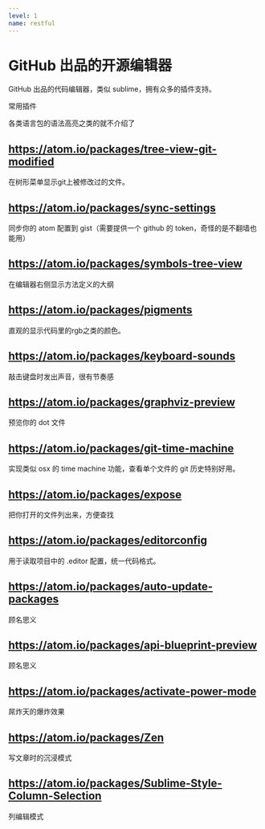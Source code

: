 ```yaml
---
level: 1
name: restful
---
```


# GitHub 出品的开源编辑器

GitHub 出品的代码编辑器，类似 sublime，拥有众多的插件支持。

常用插件

各类语言包的语法高亮之类的就不介绍了

## https://atom.io/packages/tree-view-git-modified

在树形菜单显示git上被修改过的文件。

## https://atom.io/packages/sync-settings

同步你的 atom 配置到 gist（需要提供一个 github 的 token，奇怪的是不翻墙也能用）

## https://atom.io/packages/symbols-tree-view

在编辑器右侧显示方法定义的大纲

## https://atom.io/packages/pigments

直观的显示代码里的rgb之类的颜色。

## https://atom.io/packages/keyboard-sounds

敲击键盘时发出声音，很有节奏感

## https://atom.io/packages/graphviz-preview

预览你的 dot 文件

## https://atom.io/packages/git-time-machine

实现类似 osx 的 time machine 功能，查看单个文件的 git 历史特别好用。

## https://atom.io/packages/expose

把你打开的文件列出来，方便查找

## https://atom.io/packages/editorconfig

用于读取项目中的 .editor 配置，统一代码格式。

## https://atom.io/packages/auto-update-packages

顾名思义

## https://atom.io/packages/api-blueprint-preview

顾名思义

## https://atom.io/packages/activate-power-mode

屌炸天的爆炸效果

## https://atom.io/packages/Zen

写文章时的沉浸模式

## https://atom.io/packages/Sublime-Style-Column-Selection

列编辑模式
